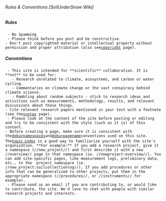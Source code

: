 ###### Rules & Conventions \[SoilUnderSnow Wiki\]

##### Rules

` - No Spamming`\
` - Please think before you post and be constructive.`\
` - Don't post copyrighted material or intellectual property without permission and proper attribution (also see `[`copyright`](copyright)` page).`

##### Conventions

` - This site is intended for **scientific** collaboration. It is **not** to be used for:`\
`   - Research unrelated to climate, ecosystems, and carbon or water cycling.`\
`   - Commentaries on climate change or the vast conspiracy behind climate science.`\
`   - Rambling about random subjects - stick to research ideas and activities such as measurements, methodology, results, and relevant discussions about these things.`\
` - Cite relevant research papers mentioned in your text with a footnote (see the `[`syntax`](wiki:syntax#Footnotes)` page).`\
` - Please look at the content of the site before posting or editing and try to be consistent with the style (such as it is) of this content.`\
` - Before creating a page, make sure it is consistent with the `[`doku>namespaces`](doku>namespaces)` and `[`doku>pagename`](doku>pagename)` conventions used on this site. The `[`topic`
`index`](:topicindex)` is a good way to familiarize yourself with the site's organization. **For example:** If you add a research project, give it a namespace (//new_project//) and first describe it with a new //overview// page in that namespace (ie. //newproject:overview//). You can add site-specific pages, like measurement logs, preliminary data, etc., to the  project namespace (ie. //new_project:soilcollectionlog//). If you add procedures or other info that can be generalized to other projects, put them in the appropriate namespace (//procedures//, or //instruments// for example).`\
` - Please send us an email if you are contributing to, or would like to contribute, the site. We'd love to chat with people with similar research projects and interests.`
